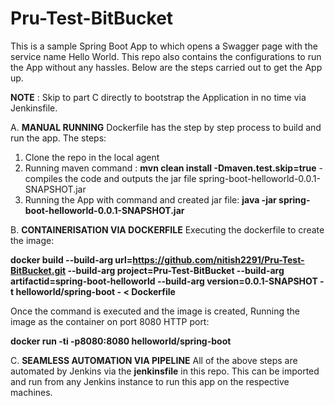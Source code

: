 # Pru-Test-BitBucket

This is a sample Spring Boot App to which opens a Swagger page with the service name Hello World.
This repo also contains the configurations to run the App without any hassles. Below are the steps carried out to get the App up.

**NOTE** : Skip to part C directly to bootstrap the Application in no time via Jenkinsfile.

A. **MANUAL RUNNING**
Dockerfile has the step by step process to build and run the app.
The steps:

1. Clone the repo in the local agent
2. Running maven command : **mvn clean install -Dmaven.test.skip=true** - compiles the code and outputs the jar file spring-boot-helloworld-0.0.1-SNAPSHOT.jar
3. Running the App with command and created jar file: **java -jar spring-boot-helloworld-0.0.1-SNAPSHOT.jar**

B. **CONTAINERISATION VIA DOCKERFILE**
Executing the dockerfile to create the image:

**docker build --build-arg url=https://github.com/nitish2291/Pru-Test-BitBucket.git --build-arg project=Pru-Test-BitBucket --build-arg artifactid=spring-boot-helloworld --build-arg version=0.0.1-SNAPSHOT -t helloworld/spring-boot - < Dockerfile**

Once the command is executed and the image is created, Running the image as the container on port 8080 HTTP port:

**docker run -ti -p8080:8080 helloworld/spring-boot**


C. **SEAMLESS AUTOMATION VIA PIPELINE**
All of the above steps are automated by Jenkins via the **jenkinsfile** in this repo. This can be imported and run from any Jenkins instance to run this app on the respective machines.
